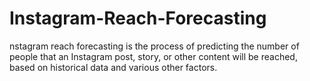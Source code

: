 # Instagram-Reach-Forecasting
nstagram reach forecasting is the process of predicting the number of people that an Instagram post, story, or other content will be reached, based on historical data and various other factors.
